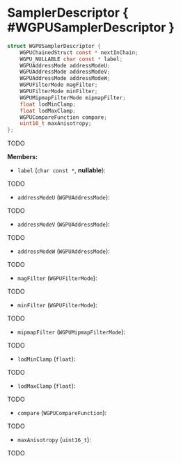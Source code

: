 

# SamplerDescriptor { #WGPUSamplerDescriptor }

```C
struct WGPUSamplerDescriptor {
    WGPUChainedStruct const * nextInChain;
    WGPU_NULLABLE char const * label;
    WGPUAddressMode addressModeU;
    WGPUAddressMode addressModeV;
    WGPUAddressMode addressModeW;
    WGPUFilterMode magFilter;
    WGPUFilterMode minFilter;
    WGPUMipmapFilterMode mipmapFilter;
    float lodMinClamp;
    float lodMaxClamp;
    WGPUCompareFunction compare;
    uint16_t maxAnisotropy;
};
```


TODO


**Members:**


 - `label` (`char const *`, **nullable**):


TODO


 - `addressModeU` (`WGPUAddressMode`):


TODO


 - `addressModeV` (`WGPUAddressMode`):


TODO


 - `addressModeW` (`WGPUAddressMode`):


TODO


 - `magFilter` (`WGPUFilterMode`):


TODO


 - `minFilter` (`WGPUFilterMode`):


TODO


 - `mipmapFilter` (`WGPUMipmapFilterMode`):


TODO


 - `lodMinClamp` (`float`):


TODO


 - `lodMaxClamp` (`float`):


TODO


 - `compare` (`WGPUCompareFunction`):


TODO


 - `maxAnisotropy` (`uint16_t`):


TODO




